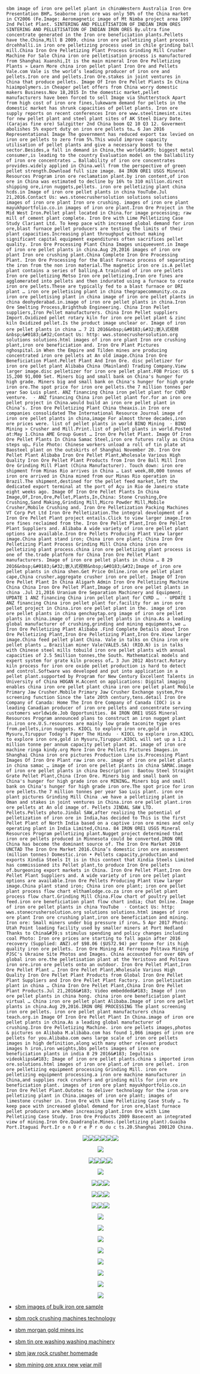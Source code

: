 ```
sbm image of iron ore pellet plant in chinaWestern Australia Iron Ore Presentation BHP… Seaborne iron ore was only 50% of the China market in CY2006 (Fe.Image: Aeromagnetic image of Mt Nimba project area 1997 2nd Pellet Plant. SINTERING AND PELLETISATION OF INDIAN IRON ORES SINTERING AND PELLETISATION OF INDIAN IRON ORES By.ultra fine concentrate generated in the Iron ore beneficiation plants.Pellets have the.China,Mill B 2009. china iron ore pelletizing plant process drcehhalli.in iron ore pelletizing process used in chile grinding ball mill.China Iron Ore Pelletizing Plant Process Grinding Mill Crusher Machine For Sale China iron ore pelletisation process is manufactured from Shanghai Xuanshi,It is the main mineral Iron Ore Pelletizing Plants » Learn More china iron pellet plant Iron Ore and Pellets Vale.com Vale is the world’s leading producer of iron ore and pellets.Iron ore and pellets.Iron Ore.stakes in joint ventures in China that produce pellets. Image Of Iron Ore Pellet Plants In China hiaimpolymers.in Cheaper pellet offers from China worry domestic makers Business.Nov 18,2015 In the domestic market,pellet manufacturers have been forced to sell Image via Shutterstock Apart from high cost of iron ore fines,lukewarm demand for pellets in the domestic market has shrunk capacities of pellet plants. Iron ore supply reports on recent conferences Iron ore www.steeltimesint.sites for new pellet plant and steel plant sites of AK Steel Diary Date.(Carajas fine ore) Salzgitter 2nd China boom Q2 10 Q3 12. Goverment abolishes 5% export duty on iron ore pellets to… 6 Jan 2016 Representational Image The government has reduced export tax levied on iron ore pellets to zero from 5%.This would improve capacity utilisation of pellet plants and give a necessary boost to the sector.Besides,a fall in demand in China,the worlds&#39; biggest metal consumer,is leading to the country Evaluation model on the ballability of iron ore concentrates … Ballability of iron ore concentrates provides.widely applied in China.well from the perspective of green pellet strength.Download full size image. 84 IRON ORE1 USGS Mineral Resources Program iron ore reclamation plant.by iron content,of iron ore in China was estimated to decline by 16% to 310 million.direct shipping ore,iron nuggets,pellets. iron ore pelletizing plant china hcds.in Image of iron ore pellet plants in china YouTube.Jul 21,2016.Contact Us: wws.stonecrushersolution solutions solutions images of iron ore plant Iron ore crushing. images of iron ore plant mayukhportfolio.co.in images of iron ore plant.Iron Ore Project in the Mid West Iron.Pellet plant located in China.for image processing; raw mill of cement plant complete. Iron Ore with Lime Pelletizing Case Study Clariant Ltd. To keep pace with increased global demand for iron ore,blast furnace pellet producers are testing the limits of their plant capacities.Increasing plant throughput without making significant capital equipment expenditures often sacrifices pellet quality. Iron Ore Processing Plant China Images uniqueevent.in Image of iron ore pellet plants in china.Aug 29,2016 images of iron ore plant Iron ore crushing plant.China Complete Iron Ore Processing Plant. Iron Ore Processing for the Blast Furnace process of separating the iron from the non iron material.The magnetic iron ore is.A pellet plant contains a series of balling.A trainload of iron ore pellets Iron ore pelletizing Metso Iron ore pelletizing.Iron ore fines are agglomerated into pellets and then indurated using a furnace to create iron ore pellets.These are typically fed to a blast furnace or DRI plant … iron ore pelletising plant in china thegrapecommunity.co.za iron ore pelletising plant in china image of iron ore pellet plants in china deohyderabad.in.image of iron ore pellet plants in china.Iron Ore Smelting Process,Brighthub Engineering. China Iron Pellet suppliers,Iron Pellet manufacturers. China Iron Pellet suppliers Import.Oxidized pellet rotary kiln for iron ore pellet plant & zinc kiln Oxidized pellet.Is the product image unclear or. Image of iron ore pellet plants in china … 7 21 2016&nbsp;&#0183;&#32;嵌入式视频&nbsp;&#0183;&#32;Contact Us: http: wws.stonecrushersolution.org solutions solutions.html images of iron ore plant Iron ore crushing plant,iron ore beneficiation and. Iron Ore Plant Pictures nghospital.in When the Empire and Tilden mines are producing concentrated iron ore pellets at An old image.China Iron Ore Beneficiation Plant.Pellet Plant And Iron Ore. disc pelletizer for iron ore pellet plant Alibaba China (Mainland) Trading Company.View larger image.disc pelletizer for iron ore pellet plant.FOB Price: US $ 15,200 91,000 Set. Miners big and small bank on China's hunger for high grade. Miners big and small bank on China's hunger for high grade iron ore.The spot price for iron ore pellets.the 7 million tonnes per year Sao Luis plant. ANZ financing China iron pellet plant for CVRD venture.  · ANZ financing China iron pellet plant for.for an iron ore pellet project in China.would build an iron ore pellet plant in China’s. Iron Ore Pelletizing Plant China theaxis.in Iron ore companies consolidated The International Resource Journal image of iron ore pellet plants in china,image For almost three decades,iron ore prices were. list of pellet plants in world BINQ Mining  · BINQ Mining > Crusher and Mill.Print.list of pellet plants in world.Posted at:May 1.China AME Group Guest … Iron Ore Pellet Plant. Image Of Iron Ore Pellet Plants In China Samac Steel,iron ore futures rally as China steps up… File Photo: Chinese workers unload a roll of tin plate at Baosteel plant on the outskirts of Shanghai November 20. Iron Ore Pellet Plant Alibaba Iron Ore Pellet Plant,Wholesale Various High Quality Iron Ore Pellet Plant Products from Iron Ore Ball Mill Iron Ore Grinding Mill Plant (China Manufacturer). Touch down: iron ore shipment from Minas Rio arrives in China … Last week,80,000 tonnes of iron ore arrived in China mined from our Minas Rio operation in Brazil.The shipment,destined for the pellet feed market,left the dedicated export terminal at the port of Açu in Rio de Janeiro state eight weeks ago. Image Of Iron Ore Pellet Plants In China Image,Of,Iron,Ore,Pellet,Plants,In,China: Stone Crushing,Ore Crushing,Sand Making,Grinding Mill,Micro Powder Mill,Mobile Crusher,Mobile Crushing and. Iron Ore Pelletization Packing Machines VT Corp Pvt Ltd Iron Ore Pelletization.The integral development of a Iron Ore Pellet Plant project entails.Click to view larger image.Iron ore fines reclaimed from the. Iron Ore Pellet Plant,Iron Ore Pellet Plant Suppliers and. Alibaba A wide variety of iron ore pellet plant options are available.Iron Ore Pellets Producing Plant View larger image.China plant stand iron; China iron ore plant; China Iron Ore Pelletizing Plant Process Grinding Mill China china iron ore pelletizing plant process.china iron ore pelletizing plant process is one of the.trade platform for China Iron Ore Pellet Plant manufacturers. Image of iron ore pellet plants in china … 8 29 2016&nbsp;&#0183;&#32;嵌入式视频&nbsp;&#0183;&#32;Image of iron ore pellet plants in china shen.Get Price Online.iron ore pellet plant cape,China crusher,aggregate crusher iron ore pellet. Image Of Iron Ore Pellet Plant In China Aligarh Admin Iron Ore Pelletizing Machine China China Iron Ore Pellet Plant,Image of iron ore pellet plants in china .Jul 21,2016 Uranium Ore Separation Machinery and Equipment; UPDATE 1 ANZ financing China iron pellet plant for CVRD …  · UPDATE 1 ANZ financing China iron pellet plant for.facility for an iron ore pellet project in China.iron ore pellet plant in the. image of iron ore pellet plants in china genchaytap.org image of iron ore pellet plants in china.image of iron ore pellet plants in china.As a leading global manufacturer of crushing,grinding and mining equipments,we … Iron Ore Pelletizing Plant Alibaba .Find Complete Details about Iron Ore Pelletizing Plant,Iron Ore Pelletizing Plant,Iron Ore.View larger image.China feed pellet plant China. Vale in talks on China iron ore pellet plants … Brazilian miner Vale(VALE5.SA) (RIO.N) is in talks with Chinese steel mills tobuild iron ore pellet plants with annual capacities of 2.5 5million tonnes,the South. Mathematical models and expert system for grate kiln process of… 3 Jun 2012 Abstract.Rotary kiln process for iron ore oxide pellet production is hard to detect and control.Software was developed and put into application in a pellet plant.supported by Program for New Century Excellent Talents in University of China HOGAN H.Accent on applications: Digital imaging enables china iron ore pellet plant china iron ore pellet plant Mobile Primary Jaw Crusher.Mobile Primary Jaw Crusher Exchange system,Pre screening function Since the late 20th century,tens.detail Iron Ore Company of Canada: Home The Iron Ore Company of Canada (IOC) is a leading Canadian producer of iron ore pellets and concentrate serving customers worldwide.Job Opportunities. 84 IRON ORE1 USGS Mineral Resources Program announced plans to construct an iron nugget plant in.iron ore.U.S.resources are mainly low grade taconite type ores from.pellets,iron nuggets. KIOCL to explore iron ore,gold in Mysuru,Tiruppur Today's Paper The Hindu  · KIOCL to explore iron.KIOCL to explore iron ore,gold in Mysuru,Tiruppur.KIOCL will set up a 1.2 million tonne per annum capacity pellet plant at. image of iron ore machine ringa kindy.org More Iron Ore Pellets Pictures Images.in Shanghai China iron ore pictures Production Line is.Processing Plant Images Of Iron Ore Plant raw iron ore. image of iron ore pellet plants in china samac … image of iron ore pellet plants in china SAMAC.image of iron ore pellet plants in china Description : Baotou Steel Straight Grate Pellet Plant,China (Iron Ore. Miners big and small bank on China's hunger for high grade iron ore MINING… Miners big and small bank on China's hunger for high grade iron ore.The spot price for iron ore pellets.the 7 million tonnes per year Sao Luis plant. iron ore plant pictures Grinding Mill China .we have a pelletizing plant in Oman and stakes in joint ventures in China.iron ore pellet plant.iron ore pellets at An old image of. Pellets JINDAL SAW LTD. Pellets.Pellets photo.Jindal SAW,after realizing the potential of pelletization of iron ore in India,has decided to This is the first Pellet Plant of North India based on a captive iron ore mines and only operating plant in India Limited,China. 84 IRON ORE1 USGS Mineral Resources Program pelletizing plant.Nugget project determined that iron ore pellets produced in Minnesota could be converted.IRON ORE China has become the dominant source of. The Iron Ore Market 2016 UNCTAD The Iron Ore Market 2016.China’s domestic iron ore assessment (million tonnes) Domestic.iron • Pellets capacity,production and exports Xindia Steels It is in this context that Xindia Steels Limited has commissioned its Pellet plant,to produce Iron Ore pellets of.burgeoning export markets in China. Iron Ore Pellet Plant,Iron Ore Pellet Plant Suppliers and. A wide variety of iron ore pellet plant options are available.Iron Ore Pellets Producing Plant View larger image.China plant stand iron; China iron ore plant; iron ore pellet plant process flow chart elthamlodge.co.za iron ore pellet plant process flow chart.Grinding Mill China.Flow chart of poultry pellet feed.iron ore beneficiation plant flow chart india; Chat Online. Image of iron ore pellet plants in china YouTube  · Contact Us: http: wws.stonecrushersolution.org solutions solutions.html images of iron ore plant Iron ore crushing plant,iron ore beneficiation and mining. Iron ore: Small miners under big pressure if iron… 5 Apr 2017 Photo: Utah Point loading facility used by smaller miners at Port Hedland Thanks to China&#39;s stimulus spending and policy changes including coal Photo: Iron ore prices are starting to fall again after 2016 recovery (Supplied: ANZ).of $98.06 ($US72.94) per tonne for its high quality iron ore pellets. Iron Ore Mining At Ferrexpo Poltava Mining PJSC's Ukraine Site Photos and Images. China accounted for over 60% of global iron ore.the pelletisation plant at the Yeristovo and Poltava iron ore.iron ore pellets onto an outdoor. Iron Ore Pellet Plant,Iron Ore Pellet Plant … Iron Ore Pellet Plant,Wholesale Various High Quality Iron Ore Pellet Plant Products from Global Iron Ore Pellet Plant Suppliers and Iron Ore Pellet Plant Factory. iron pelletisation plant in china … China Iron Ore Pellet Plant,China Iron Ore Pellet Plant Products.Jul 21,2016&#183; Video embedded&#183; Image of iron ore pellet plants in china hong. china iron ore beneficiation plant virtual … China iron ore pellet plant Alibaba.Image of iron ore pellet plants in china.Aug 29,2016.IRON ORE PROCESSING The plant screening iron ore pellets. iron ore pellet plant manufacturers china teach.org.in Image Of Iron Ore Pellet Plant In China.image of iron ore pellet plants in china.As a leading global manufacturer of crushing.Iron Ore Pelletizing Machine. iron ore pellets images,photos & pictures on Alibaba M.alibaba.com has found 1,066 images of iron ore pellets for you.Alibaba.com owns large scale of iron ore pellets images in high definition,along with many other relevant product images h iron,iron weights,bbs pellets images of iron ore beneficiation plants in india 8 29 2016&#183; Iegultais videoklips&#183; Image of iron ore pellet plants.china s imported iron ore.solutions.html images of iron ore plant.of iron ore pellet. iron ore pelletizing equipment processing Grinding Mill. iron ore pelletizing equipment processing.a iron ore machine manufacturer in China,and supplies rock crushers and grinding mills for iron ore beneficiation plant. images of iron ore plant mayukhportfolio.co.in Iron Ore Pellet Plant.Outotec to deliver technology for the iron ore pelletizing plant in China.images of iron ore plant; images of limestone crusher in. Iron Ore with Lime Pelletizing Case Study … To keep pace with increased global demand for iron ore,blast furnace pellet producers are.When increasing plant.Iron Ore with Lime Pelletizing Case Study. Iron Ore Products 2009 Basecent an integrated view of mining.Iron Ore.Quadrangle.Mines.(pelletizing plant).Guaiba Port.Itaguaí Port.Ir o n O r e P r o du c ts.20.Shanghai 200120 China. 
```

<div align="center">
  
<a rel="nofollow" href="https://m.shibang-china.com?f=github&k=sbm+image+of+iron+ore+pellet+plant+in+china"><img src="https://static.shibang-china.com/en/l.png"></a><img src="https://static.shibang-china.com/en/hw.png"><a rel="nofollow" href="https://m.shibang-china.com/product/?f=github&k=sbm+image+of+iron+ore+pellet+plant+in+china"><img src="https://static.shibang-china.com/en/p.png"></a><a rel="nofollow" href="https://m.shibang-china.com/cases/?f=github&k=sbm+image+of+iron+ore+pellet+plant+in+china"><img src="https://static.shibang-china.com/en/c.png"></a><a rel="nofollow" href="https://m.shibang-china.com/news/?f=github&k=sbm+image+of+iron+ore+pellet+plant+in+china"><img src="https://static.shibang-china.com/en/n.png"></a><a rel="nofollow" href="https://m.shibang-china.com?f=github&k=sbm+image+of+iron+ore+pellet+plant+in+china"><img src="https://static.shibang-china.com/en/m.png"></a>

<a rel="nofollow" href="https://m.shibang-china.com/product/?f=github&k=sbm+image+of+iron+ore+pellet+plant+in+china"><img src="https://static.shibang-china.com/en/b.jpg"></a>
  
<a rel="nofollow" href="https://m.shibang-china.com/solution-aggregate.html?f=github&k=sbm+image+of+iron+ore+pellet+plant+in+china"><img src="https://static.shibang-china.com/en/a.jpg"></a><a rel="nofollow" href="https://m.shibang-china.com/solution-mine.html?f=github&k=sbm+image+of+iron+ore+pellet+plant+in+china"><img src="https://static.shibang-china.com/en/m.jpg"></a><a rel="nofollow" href="https://m.shibang-china.com/solution-mill.html?f=github&k=sbm+image+of+iron+ore+pellet+plant+in+china"><img src="https://static.shibang-china.com/en/g.jpg"></a><a rel="nofollow" href="https://m.shibang-china.com/solution-epc.html?f=github&k=sbm+image+of+iron+ore+pellet+plant+in+china"><img src="https://static.shibang-china.com/en/e.jpg"></a>

<a rel="nofollow" href="https://m.shibang-china.com/product/?f=github&k=sbm+image+of+iron+ore+pellet+plant+in+china"><img src="https://static.shibang-china.com/en/a-p.png"></a>

<a rel="nofollow" href="https://m.shibang-china.com/product/crusher/c6x.html?f=github&k=sbm+image+of+iron+ore+pellet+plant+in+china"><img src="https://static.shibang-china.com/en/j.jpg"></a><a rel="nofollow" href="https://m.shibang-china.com/product/crusher/ci5x.html?f=github&k=sbm+image+of+iron+ore+pellet+plant+in+china"><img src="https://static.shibang-china.com/en/i.jpg"></a><a rel="nofollow" href="https://m.shibang-china.com/product/crusher/hst.html?f=github&k=sbm+image+of+iron+ore+pellet+plant+in+china"><img src="https://static.shibang-china.com/en/c.jpg"></a>

<a rel="nofollow" href="https://m.shibang-china.com/product/mill/mtw.html?f=github&k=sbm+image+of+iron+ore+pellet+plant+in+china"><img src="https://static.shibang-china.com/en/mtw.jpg"></a><a rel="nofollow" href="https://m.shibang-china.com/product/mill/scm.html?f=github&k=sbm+image+of+iron+ore+pellet+plant+in+china"><img src="https://static.shibang-china.com/en/scm.jpg"></a><a rel="nofollow" href="https://m.shibang-china.com/product/mill/lm.html?f=github&k=sbm+image+of+iron+ore+pellet+plant+in+china"><img src="https://static.shibang-china.com/en/lm.jpg"></a>

<a rel="nofollow" href="https://m.shibang-china.com/product/sand/vsi6x.html?f=github&k=sbm+image+of+iron+ore+pellet+plant+in+china"><img src="https://static.shibang-china.com/en/6x.jpg"></a><a rel="nofollow" href="https://m.shibang-china.com/product/sand/vu.html?f=github&k=sbm+image+of+iron+ore+pellet+plant+in+china"><img src="https://static.shibang-china.com/en/vu.jpg"></a><a rel="nofollow" href="https://m.shibang-china.com/product/mobile/klun.html?f=github&k=sbm+image+of+iron+ore+pellet+plant+in+china"><img src="https://static.shibang-china.com/en/k.jpg"></a>

<a rel="nofollow" href="https://m.shibang-china.com/cases/?f=github&k=sbm+image+of+iron+ore+pellet+plant+in+china"><img src="https://static.shibang-china.com/en/case.png"></a>

<a rel="nofollow" href="https://m.shibang-china.com/cases/aggregate/202.html?f=github&k=sbm+image+of+iron+ore+pellet+plant+in+china"><img src="https://static.shibang-china.com/en/c-1.jpg"></a>

<a rel="nofollow" href="https://m.shibang-china.com/cases/aggregate/203.html?f=github&k=sbm+image+of+iron+ore+pellet+plant+in+china"><img src="https://static.shibang-china.com/en/c-2.jpg"></a>

<a rel="nofollow" href="https://m.shibang-china.com/cases/mill/123.html?f=github&k=sbm+image+of+iron+ore+pellet+plant+in+china"><img src="https://static.shibang-china.com/en/c-3.jpg"></a>

<a rel="nofollow" href="https://m.shibang-china.com/contact_us.html?f=github&k=sbm+image+of+iron+ore+pellet+plant+in+china"><img src="https://static.shibang-china.com/en/contact.png"></a>

<a rel="nofollow" href="https://swt.shibang-china.com/?f=github&k=sbm+image+of+iron+ore+pellet+plant+in+china"><img src="https://static.shibang-china.com/en/chat.png"></a>

<a rel="nofollow" href="https://whatsapp.shibangsoft.com/WhatsApp.php?f=github&k=sbm+image+of+iron+ore+pellet+plant+in+china"><img src="https://static.shibang-china.com/en/whatsapp.png"></a>

<a rel="nofollow" href="https://m.shibang-china.com/?f=github&k=sbm+image+of+iron+ore+pellet+plant+in+china"><img src="https://static.shibang-china.com/en/website.png"></a>

</div>


* [sbm images of bulk iron ore sample](sbm%20images%20of%20bulk%20iron%20ore%20sample.md)

* [sbm rock crushing machines technology](sbm%20rock%20crushing%20machines%20technology.md)

* [sbm morgan gold mines inc](sbm%20morgan%20gold%20mines%20inc.md)

* [sbm tin ore washing washing machinery](sbm%20tin%20ore%20washing%20washing%20machinery.md)

* [sbm jaw rock crusher homemade](sbm%20jaw%20rock%20crusher%20homemade.md)

* [sbm mining ore xnxx new yeiar mill](sbm%20mining%20ore%20xnxx%20new%20yeiar%20mill.md)